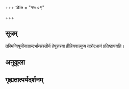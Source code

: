 +++
title = "१७ ०९"

+++
## सूत्रम्
तस्मिन्विषूचीनाग्रान्दर्भान्संस्तीर्य तेषूत्तरया व्रीहियवान्न्युप्य तत्रोदधानं प्रतिष्ठापयति।
## अनुकूला

## गृह्यतात्पर्यदर्शनम्

